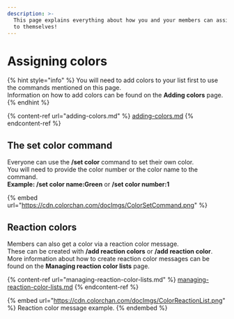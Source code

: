 ```yaml
---
description: >-
  This page explains everything about how you and your members can assign colors
  to themselves!
---
```


# Assigning colors

{% hint style="info" %}
You will need to add colors to your list first to use the commands mentioned on this page.\
Information on how to add colors can be found on the **Adding colors** page.
{% endhint %}

{% content-ref url="adding-colors.md" %}
[adding-colors.md](adding-colors.md)
{% endcontent-ref %}

## The set color command

Everyone can use the **/set color** command to set their own color. \
You will need to provide the color number or the color name to the command.\
**Example: /set color name:Green** or **/set color number:1**

{% embed url="https://cdn.colorchan.com/docImgs/ColorSetCommand.png" %}

## **Reaction colors**

Members can also get a color via a reaction color message.\
These can be created with **/add reaction colors** or **/add reaction color**.\
More information about how to create reaction color messages can be found on the **Managing reaction color lists** page.

{% content-ref url="managing-reaction-color-lists.md" %}
[managing-reaction-color-lists.md](managing-reaction-color-lists.md)
{% endcontent-ref %}

{% embed url="https://cdn.colorchan.com/docImgs/ColorReactionList.png" %}
Reaction color message example.
{% endembed %}
